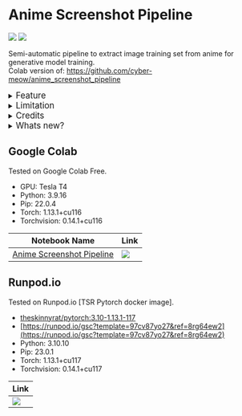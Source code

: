 # Anime Screenshot Pipeline
[![](https://img.shields.io/static/v1?message=Support+Me+On+Ko-Fi&logo=ko-fi&labelColor=555555&logoColor=FF8E8E&color=ff5f5f&label=%20&style=for-the-badge)](https://ko-fi.com/TheSkinnyRat)
[![](https://img.shields.io/static/v1?message=Saweria&logo=ko-fi&labelColor=555555&logoColor=ffba00&color=857b7b&label=%20&style=for-the-badge)](https://saweria.co/TheSkinnyRat)

Semi-automatic pipeline to extract image training set from anime for generative model training.\
Colab version of: https://github.com/cyber-meow/anime_screenshot_pipeline

<details>
  <summary><big>Feature</big></summary>
<ul>
  <li>Can be found at cyber-meow github repo <a href='https://github.com/cyber-meow/anime_screenshot_pipeline#table-of-contents' target='_blank'>README.md</a></li>
</ul>
</details>

<details>
  <summary><big>Limitation</big></summary>
<ul>
  <li>Not all code tested</li>
  <li>Not all steps from github repo is implemented</li>
  <li>Since this notebook is combination of many steps, dependency or package conflict may occurs</li>
  <li>Bad english language spelling and grammar (english is not my primary language :#). Feel free to correct and Pull Request!</li>
</ul>
</details>

<details>
  <summary><big>Credits</big></summary>
<ul>
  <li>Author</li>
  <ul>
    <li><a href='https://github.com/TheSkinnyRat' target='_blank'>TheSkinnyRat</a></li>
  </ul>

  <li>Base Code Repo</li>
  <ul>
    <li><a href='https://github.com/cyber-meow/anime_screenshot_pipeline' target='_blank'>cyber-meow github repo</a></li>
  </ul>

  <li>Colab Template and Reference</li>
  <ul>
    <li><a href='https://github.com/Linaqruf/kohya-trainer' target='_blank'>Linaqruf/kohya-trainer</a></li>
  </ul>

  <li>Code Assistant</li>
  <ul>
    <li><a href='https://chat.openai.com/' target='_blank'>OpenAI ChatGPT</a></li>
  </ul>

  <li>Original cyber-meow repo credits</li>
  <ul>
    <li>This is a collection of many resources found on internet (credit to the orignal authors), and some python code written by myself and ChatGPT.</li>
  </ul>
</ul>
</details>

<details>
  <summary><big>Whats new?</big></summary>
<ul>
  <li>(02/27/23):</li>
  <ul>
    <li>Add <code>WANDB_MODE=disabled</code> to <code>[7.2] Begin Training</code></li>
    <li>Fix <code>cc_training_test_set</code> error in <code>[7.2] Begin Training</code></li>
    <li>Fix <code>fa_move_file</code> error in <code>[8.1] Only keep images with faces and resize</code></li>
    <li>Move <code>[6.3] Data Cleansing</code> to <code>[5.2] Data Cleansing</code> and change to <code>n_faces</code> instead <code>n_poeple</code></li>
  </ul>

  <li>(02/26/23):</li>
  <ul>
    <li>Initial First Release 🎉</li>
  </ul>
</ul>
</details>

## Google Colab

Tested on Google Colab Free.
- GPU: Tesla T4
- Python: 3.9.16
- Pip: 22.0.4
- Torch: 1.13.1+cu116
- Torchvision: 0.14.1+cu116

| Notebook Name | Link |
| --- | --- |
| [Anime Screenshot Pipeline](https://github.com/TheSkinnyRat/anime_screenshot_pipeline_colab/blob/main/anime_screenshot_pipeline.ipynb) | [![](https://img.shields.io/static/v1?message=Open%20in%20Colab&logo=googlecolab&labelColor=5c5c5c&color=0f80c1&label=%20&style=for-the-badge)](https://colab.research.google.com/github/TheSkinnyRat/anime_screenshot_pipeline_colab/blob/main/anime_screenshot_pipeline.ipynb) |

## Runpod.io

Tested on Runpod.io [TSR Pytorch docker image].
- [theskinnyrat/pytorch:3.10-1.13.1-117](https://hub.docker.com/r/theskinnyrat/pytorch)
- [https://runpod.io/gsc?template=97cv87yo27&ref=8rg64ew2](https://runpod.io/gsc?template=97cv87yo27&ref=8rg64ew2)
- Python: 3.10.10
- Pip: 23.0.1
- Torch: 1.13.1+cu117
- Torchvision: 0.14.1+cu117

| Link |
| --- |
| [![](https://img.shields.io/static/v1?message=Open%20Notebook&logo=github&labelColor=5c5c5c&color=0f80c1&label=%20&style=for-the-badge)](https://github.com/TheSkinnyRat/anime_screenshot_pipeline_colab/blob/main/anime_screenshot_pipeline_runpod.ipynb) |
